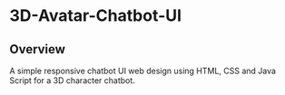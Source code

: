 # 3D-Avatar-Chatbot-UI
## Overview

A simple responsive chatbot UI web design using HTML, CSS and Java Script for a 3D character chatbot.

